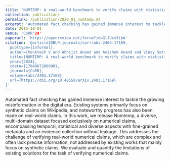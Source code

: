 ```yaml
---
title: "NUMTEMP: A real-world benchmark to verify claims with statistical and temporal expressions"
collection: publications
permalink: /publication/2020_01_numtemp.md
excerpt: 'Automated fact checking has gained immense interest to tackle the growing misinformation in the digital era. Existing systems primarily focus on synthetic claims on Wikipedia, and noteworthy progress has also been made on real-world claims. In this work, we release Numtemp, a diverse, multi-domain dataset focused exclusively on numerical claims, encompassing temporal, statistical and diverse aspects with fine-grained metadata and an evidence collection without leakage. This addresses the challenge of verifying real-world numerical claims, which are complex and often lack precise information, not addressed by existing works that mainly focus on synthetic claims. We evaluate and quantify the limitations of existing solutions for the task of verifying numerical claims.'
date: 2015-10-01
venue: 'CoRR'24'
paperurl: 'https://openreview.net/forum?id=GlJUcv3ibA'
citation: '@article{DBLP:journals/corr/abs-2403-17169,
  publtype={informal},
  author={Venktesh V and Abhijit Anand and Avishek Anand and Vinay Setty},
  title={NUMTEMP: A real-world benchmark to verify claims with statistical and temporal expressions},
  year={2024},
  cdate={1704067200000},
  journal={CoRR},
  volume={abs/2403.17169},
  url={https://doi.org/10.48550/arXiv.2403.17169}
}'
---
```


Automated fact checking has gained immense interest to tackle the growing misinformation in the digital era. Existing systems primarily focus on synthetic claims on Wikipedia, and noteworthy progress has also been made on real-world claims. In this work, we release Numtemp, a diverse, multi-domain dataset focused exclusively on numerical claims, encompassing temporal, statistical and diverse aspects with fine-grained metadata and an evidence collection without leakage. This addresses the challenge of verifying real-world numerical claims, which are complex and often lack precise information, not addressed by existing works that mainly focus on synthetic claims. We evaluate and quantify the limitations of existing solutions for the task of verifying numerical claims.
